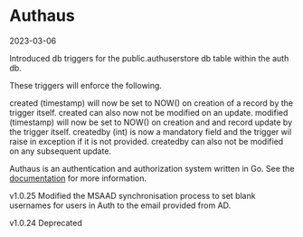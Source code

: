 Authaus
=======

2023-03-06

Introduced db triggers for the public.authuserstore db table within the auth db.

These triggers will enforce the following. 

created (timestamp) will now be set to NOW() on creation of a record by the trigger itself. created can also now not be modified on an update. 
modified (timestamp) will now be set to NOW() on creation and and record update by the trigger itself.
createdby (int) is now a mandatory field and the trigger wil raise in exception if it is not provided. createdby can also not be modified on any subsequent update. 

Authaus is an authentication and authorization system written in Go.
See the [documentation](http://godoc.org/github.com/IMQS/authaus) for more information.

v1.0.25 Modified the MSAAD synchronisation process to set blank usernames for users in Auth to the email provided from AD.
 
v1.0.24 Deprecated
